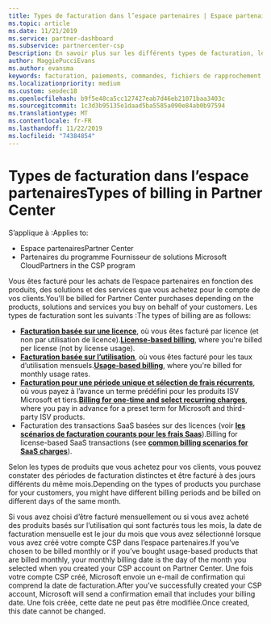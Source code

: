 ```yaml
---
title: Types de facturation dans l’espace partenaires | Espace partenaires
ms.topic: article
ms.date: 11/21/2019
ms.service: partner-dashboard
ms.subservice: partnercenter-csp
Description: En savoir plus sur les différents types de facturation, les périodes de facturation et les dates de facturation que vous pouvez voir dans l’espace partenaires.
author: MaggiePucciEvans
ms.author: evansma
keywords: facturation, paiements, commandes, fichiers de rapprochement, fichier de rapp
ms.localizationpriority: medium
ms.custom: seodec18
ms.openlocfilehash: b9f5e48ca5cc127427eab7d46eb21071baa3403c
ms.sourcegitcommit: 1c3d3b95135e1daad5ba5585a090e84ab0b97594
ms.translationtype: MT
ms.contentlocale: fr-FR
ms.lasthandoff: 11/22/2019
ms.locfileid: "74384854"
---
```

# <a name="types-of-billing-in-partner-center"></a><span data-ttu-id="20641-104">Types de facturation dans l’espace partenaires</span><span class="sxs-lookup"><span data-stu-id="20641-104">Types of billing in Partner Center</span></span>

<span data-ttu-id="20641-105">S’applique à :</span><span class="sxs-lookup"><span data-stu-id="20641-105">Applies to:</span></span>

- <span data-ttu-id="20641-106">Espace partenaires</span><span class="sxs-lookup"><span data-stu-id="20641-106">Partner Center</span></span>
- <span data-ttu-id="20641-107">Partenaires du programme Fournisseur de solutions Microsoft Cloud</span><span class="sxs-lookup"><span data-stu-id="20641-107">Partners in the CSP program</span></span>

<span data-ttu-id="20641-108">Vous êtes facturé pour les achats de l’espace partenaires en fonction des produits, des solutions et des services que vous achetez pour le compte de vos clients.</span><span class="sxs-lookup"><span data-stu-id="20641-108">You'll be billed for Partner Center purchases depending on the products, solutions and services you buy on behalf of your customers.</span></span> <span data-ttu-id="20641-109">Les types de facturation sont les suivants :</span><span class="sxs-lookup"><span data-stu-id="20641-109">The types of billing are as follows:</span></span>

- <span data-ttu-id="20641-110">[**Facturation basée sur une licence**](license-based-billing.md), où vous êtes facturé par licence (et non par utilisation de licence).</span><span class="sxs-lookup"><span data-stu-id="20641-110">[**License-based billing**](license-based-billing.md), where you're billed per license (not by license usage).</span></span>
- <span data-ttu-id="20641-111">[**Facturation basée sur l’utilisation**](usage-based-billing.md), où vous êtes facturé pour les taux d’utilisation mensuels.</span><span class="sxs-lookup"><span data-stu-id="20641-111">[**Usage-based billing**](usage-based-billing.md), where you're billed for monthly usage rates.</span></span>
- <span data-ttu-id="20641-112">[**Facturation pour une période unique et sélection de frais récurrents**](one-time-and-recurring-billing.md), où vous payez à l’avance un terme prédéfini pour les produits ISV Microsoft et tiers.</span><span class="sxs-lookup"><span data-stu-id="20641-112">[**Billing for one-time and select recurring charges**](one-time-and-recurring-billing.md), where you pay in advance for a preset term for Microsoft and third-party ISV products.</span></span>
- <span data-ttu-id="20641-113">Facturation des transactions SaaS basées sur des licences (voir [**les scénarios de facturation courants pour les frais Saas**](common-billing-scenarios-saas.md)).</span><span class="sxs-lookup"><span data-stu-id="20641-113">Billing for license-based SaaS transactions (see [**common billing scenarios for SaaS charges**](common-billing-scenarios-saas.md)).</span></span>

<span data-ttu-id="20641-114">Selon les types de produits que vous achetez pour vos clients, vous pouvez constater des périodes de facturation distinctes et être facturé à des jours différents du même mois.</span><span class="sxs-lookup"><span data-stu-id="20641-114">Depending on the types of products you purchase for your customers, you might have different billing periods and be billed on different days of the same month.</span></span>

<span data-ttu-id="20641-115">Si vous avez choisi d’être facturé mensuellement ou si vous avez acheté des produits basés sur l’utilisation qui sont facturés tous les mois, la date de facturation mensuelle est le jour du mois que vous avez sélectionné lorsque vous avez créé votre compte CSP dans l’espace partenaires.</span><span class="sxs-lookup"><span data-stu-id="20641-115">If you’ve chosen to be billed monthly or if you’ve bought usage-based products that are billed monthly, your monthly billing date is the day of the month you selected when you created your CSP account on Partner Center.</span></span> <span data-ttu-id="20641-116">Une fois votre compte CSP créé, Microsoft envoie un e-mail de confirmation qui comprend la date de facturation.</span><span class="sxs-lookup"><span data-stu-id="20641-116">After you’ve successfully created your CSP account, Microsoft will send a confirmation email that includes your billing date.</span></span> <span data-ttu-id="20641-117">Une fois créée, cette date ne peut pas être modifiée.</span><span class="sxs-lookup"><span data-stu-id="20641-117">Once created, this date cannot be changed.</span></span>
